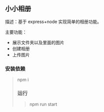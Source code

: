 ## 小小相册

描述：基于 express+node 实现简单的相册功能。

主要功能：

- 展示文件夹以及里面的图片
- 创建相册
- 上传图片

### 安装依赖

> npm i 
>
> ### 运行
>
> > npm run start